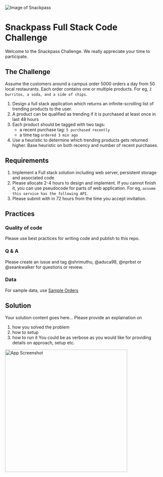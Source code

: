 ![Image of Snackpass](https://www.snackpass.co/static/media/logo_round_2.d74f1dd2.png)

# Snackpass Full Stack Code Challenge
Welcome to the Snackpass Challenge. We really appreciate your time to participate. 

## The Challenge

Assume the customers around a campus order 5000 orders a day from 50 local restaurants. Each order contains one or multiple products. For eg, `2 burritos, a soda, and a side of chips`.

1. Design a full stack application which returns an infinite-scrolling list of trending products to the user.
2. A product can be qualified as trending if it is purchased at least once in last 48 hours
3. Each product should be tagged with two tags:
    * a recent purchase tag: `5 purchased recently`
    * a time tag `ordered 3 min ago`
4. Use a heuristic to determine which trending products gets returned higher. Base heuristic on both recency and number of recent purchases.

## Requirements
1. Implement a Full stack solution including web server, persistent storage and associated code
2. Please allocate 2-4 hours to design and implement. If you cannot finish it, you can use pseudocode for parts of web application. For eg, `assume this service has the following API`.
3. Please submit with in 72 hours from the time you accept invitation. 

## Practices
### Quality of code 
 Please use best practices for writing code and publish to this repo. 
### Q & A
 Please create an issue and tag @shrimuthu, @aduca98, @nprbst or @seankwalker for questions or review.
### Data
For sample data, use [Sample Orders](https://docs.google.com/spreadsheets/d/1xfAjSlBflehOYj4O7I2YkfcBB1b9VgSHg9X-SmRWmsE/edit#gid=280279953)
 
## Solution
Your solution content goes here... Please provide an explaination on 
1. how you solved the problem
2. how to setup 
3. how to run it
You could be as verbose as you would like for providing details on approach, setup etc.

<img src='https://imgur.com/XvRD4Sd.gif' title='App Screenshot' width='400px' />

